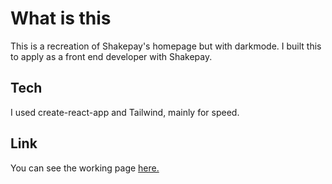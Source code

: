 # What is this

This is a recreation of Shakepay's homepage but with darkmode. I built this to apply as a front end developer with Shakepay.

## Tech

I used create-react-app and Tailwind, mainly for speed. 

## Link

You can see the working page [here.](https://shakepay-darkmode.netlify.app/)
